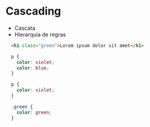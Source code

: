 # Cascading
  - Cascata
  - Hierarquia de regras

```html
  <h1 class="green">Lorem ipsum dolor sit amet</h1>
```

```css
  p {
    color: violet;
    color: blue;
  }
```

```css
  p {
    color: violet;
  }

  .green {
    color: green;
  }
```
